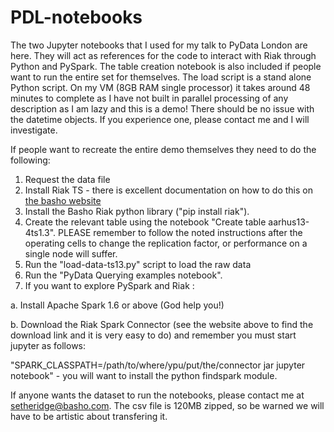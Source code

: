 # PDL-notebooks

The two Jupyter notebooks that I used for my talk to PyData London are here.  They will act as references for the code to interact with Riak through Python and PySpark.  The table creation notebook is also included if people want to run the entire set for themselves.  The load script is a stand alone Python script.  On my VM (8GB RAM single processor) it takes around 48 minutes to complete as I have not built in parallel processing of any description as I am lazy and this is a demo!  There should be no issue with the datetime objects.  If you experience one, please contact me and I will investigate. 

If people want to recreate the entire demo themselves they need to do the following:

1. Request the data file
2. Install Riak TS - there is excellent documentation on how to do this on [the basho website](http://docs.basho.com)
3. Install the Basho Riak python library ("pip install riak").
3. Create the relevant table using the notebook "Create table aarhus13-4ts1.3".  PLEASE remember to follow the noted instructions after the operating cells to change the replication factor, or performance on a single node will suffer.
4. Run the "load-data-ts13.py" script to load the raw data
5. Run the "PyData Querying examples notebook".
6. If you want to explore PySpark and Riak :
  
  a. Install Apache Spark 1.6 or above (God help you!)
  
  b. Download the Riak Spark Connector (see the website above to find the download link and it is very easy to do) and remember you must start jupyter as follows:

"SPARK_CLASSPATH=/path/to/where/ypu/put/the/connector jar jupyter notebook" - you will want to install the python findspark module.

If anyone wants the dataset to run the notebooks, please contact me at setheridge@basho.com. The csv file is 120MB zipped, so be warned we will have to be artistic about transfering it.
